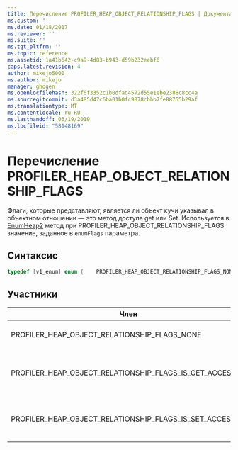 ```yaml
---
title: Перечисление PROFILER_HEAP_OBJECT_RELATIONSHIP_FLAGS | Документация Майкрософт
ms.custom: ''
ms.date: 01/18/2017
ms.reviewer: ''
ms.suite: ''
ms.tgt_pltfrm: ''
ms.topic: reference
ms.assetid: 1a41b642-c9a9-4d83-b943-d59b232eebf6
caps.latest.revision: 4
author: mikejo5000
ms.author: mikejo
manager: ghogen
ms.openlocfilehash: 322f6f3352c1b0dfad4572d55e1ebe2388c8cc4a
ms.sourcegitcommit: d3a485d47c6ba01b0fc9878cbbb7fe88755b29af
ms.translationtype: MT
ms.contentlocale: ru-RU
ms.lasthandoff: 03/19/2019
ms.locfileid: "58148169"
---
```

# <a name="profilerheapobjectrelationshipflags-enumeration"></a>Перечисление PROFILER_HEAP_OBJECT_RELATIONSHIP_FLAGS
Флаги, которые представляют, является ли объект кучи указывал в объектном отношении — это метод доступа get или Set. Используется в [EnumHeap2](../../winscript/reference/iactivescriptprofilercontrol5-enumheap2-method.md) метод при PROFILER_HEAP_OBJECT_RELATIONSHIP_FLAGS значение, заданное в `enumFlags` параметра.  
  
## <a name="syntax"></a>Синтаксис  
  
```cpp
typedef [v1_enum] enum {    PROFILER_HEAP_OBJECT_RELATIONSHIP_FLAGS_NONE                      = 0x00000000,    PROFILER_HEAP_OBJECT_RELATIONSHIP_FLAGS_IS_GET_ACCESSOR           = 0x00010000,    PROFILER_HEAP_OBJECT_RELATIONSHIP_FLAGS_IS_SET_ACCESSOR           = 0x00020000,} PROFILER_HEAP_OBJECT_RELATIONSHIP_FLAGS;  
```  
  
## <a name="members"></a>Участники  
  
|Член|Значение|Описание:|  
|------------|-----------|-----------------|  
|PROFILER_HEAP_OBJECT_RELATIONSHIP_FLAGS_NONE|0x00000000|Этот объект кучи, на который указывает указатель в объектном отношении не был определен как метод получения или задания.|  
|PROFILER_HEAP_OBJECT_RELATIONSHIP_FLAGS_IS_GET_ACCESSOR|0x00010000|Объект кучи, указанный в объектном отношении — это метод считывания. Эти сведения будут храниться в двух байтах (16 бит) из [PROFILER_HEAP_OBJECT_RELATIONSHIP.relationshipInfo](../../winscript/reference/profiler-heap-object-relationship-structure.md) поля.|  
|PROFILER_HEAP_OBJECT_RELATIONSHIP_FLAGS_IS_SET_ACCESSOR|0x00020000|Объект кучи, указанный в объектном отношении является метод задания. Эти сведения будут храниться в двух байтах (16 бит) из `PROFILER_HEAP_OBJECT_RELATIONSHIP.relationshipInfo` поля.|